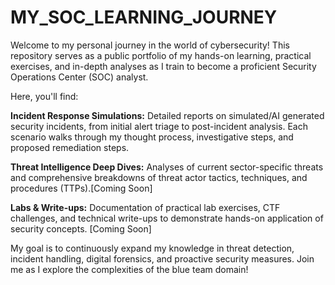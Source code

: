 # MY_SOC_LEARNING_JOURNEY
Welcome to my personal journey in the world of cybersecurity! This repository serves as a public portfolio of my hands-on learning, practical exercises, and in-depth analyses as I train to become a proficient Security Operations Center (SOC) analyst.

Here, you'll find:

**Incident Response Simulations:** Detailed reports on simulated/AI generated security incidents, from initial alert triage to post-incident analysis. Each scenario walks through my thought process, investigative steps, and proposed remediation steps.

**Threat Intelligence Deep Dives:** Analyses of current sector-specific threats and comprehensive breakdowns of threat actor tactics, techniques, and procedures (TTPs).[Coming Soon]

**Labs & Write-ups:** Documentation of practical lab exercises, CTF challenges, and technical write-ups to demonstrate hands-on application of security concepts. [Coming Soon]

My goal is to continuously expand my knowledge in threat detection, incident handling, digital forensics, and proactive security measures. Join me as I explore the complexities of the blue team domain!
